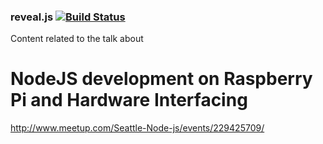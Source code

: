 ### reveal.js [![Build Status](https://travis-ci.org/hakimel/reveal.js.svg?branch=master)](https://travis-ci.org/hakimel/reveal.js)

Content related to the talk about

# NodeJS development on Raspberry Pi and Hardware Interfacing 
http://www.meetup.com/Seattle-Node-js/events/229425709/ 

